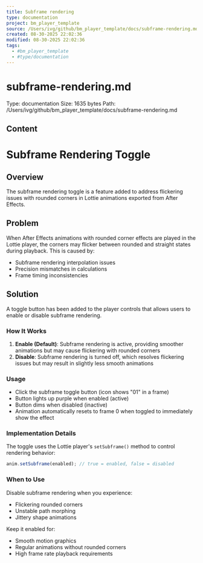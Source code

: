 ```yaml
---
title: Subframe rendering
type: documentation
project: bm_player_template
source: /Users/ivg/github/bm_player_template/docs/subframe-rendering.md
created: 08-30-2025 22:02:36
modified: 08-30-2025 22:02:36
tags:
  - #bm_player_template
  - #type/documentation
---
```


# subframe-rendering.md

Type: documentation
Size: 1635 bytes
Path: /Users/ivg/github/bm_player_template/docs/subframe-rendering.md

## Content

# Subframe Rendering Toggle

## Overview
The subframe rendering toggle is a feature added to address flickering issues with rounded corners in Lottie animations exported from After Effects.

## Problem
When After Effects animations with rounded corner effects are played in the Lottie player, the corners may flicker between rounded and straight states during playback. This is caused by:
- Subframe rendering interpolation issues
- Precision mismatches in calculations
- Frame timing inconsistencies

## Solution
A toggle button has been added to the player controls that allows users to enable or disable subframe rendering.

### How It Works
1. **Enable (Default)**: Subframe rendering is active, providing smoother animations but may cause flickering with rounded corners
2. **Disable**: Subframe rendering is turned off, which resolves flickering issues but may result in slightly less smooth animations

### Usage
- Click the subframe toggle button (icon shows "01" in a frame)
- Button lights up purple when enabled (active)
- Button dims when disabled (inactive)
- Animation automatically resets to frame 0 when toggled to immediately show the effect

### Implementation Details
The toggle uses the Lottie player's `setSubframe()` method to control rendering behavior:
```javascript
anim.setSubframe(enabled); // true = enabled, false = disabled
```

### When to Use
Disable subframe rendering when you experience:
- Flickering rounded corners
- Unstable path morphing
- Jittery shape animations

Keep it enabled for:
- Smooth motion graphics
- Regular animations without rounded corners
- High frame rate playback requirements
